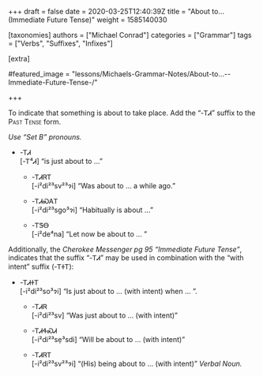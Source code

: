 +++
draft = false
date = 2020-03-25T12:40:39Z
title = "About to… (Immediate Future Tense)"
weight = 1585140030

[taxonomies]
authors = ["Michael Conrad"]
categories = ["Grammar"]
tags = ["Verbs", "Suffixes", "Infixes"]

[extra]

#featured_image = "lessons/Michaels-Grammar-Notes/About-to…--Immediate-Future-Tense-/"

+++

To indicate that something is about to take place. Add the “-ᎢᏗ” suffix
to the <span style="font-variant:small-caps;">Past Tense</span> form.
<!-- more -->
*Use “Set B” pronouns.*

  - \-ᎢᏗ  
    \[-Ꭲ⁴Ꮧ\] “is just about to …”
    
      - \-ᎢᏗᏒᎢ  
        \[-i²di²³sv²³ɂi\] “Was about to … a while ago.”
    
      - \-ᎢᏗᏍᎪᎢ  
        \[-i²di²³sgo³ɂi\] “Habitually is about …”
    
      - \-ᎢᏕᎾ  
        \[-i²de⁴na\] “Let now be about to … ”

Additionally, the *Cherokee Messenger pg 95 “Immediate Future Tense”*,
indicates that the suffix “-ᎢᏗ” may be used in combination with the
“with intent” suffix (-ᎢᏐᎢ):

  - \-ᎢᏗᏐᎢ  
    \[-i²di²³so³ɂi\] “Is just about to … (with intent) when … ”.
    
      - \-ᎢᏗᏒ  
        \[-i²di²³sv\] “Was just about to … (with intent)”
    
      - \-ᎢᏗᏎᏍᏗ  
        \[-i²di²³sẹ³sdi\] “Will be about to … (with intent)”
    
      - \-ᎢᏗᏒᎢ  
        \[-i²di²³sv²³ɂi\] “(His) being about to … (with intent)” *Verbal
        Noun.*

